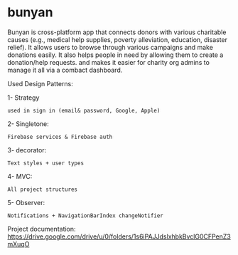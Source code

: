 # bunyan

Bunyan is cross-platform app that connects donors with various charitable causes (e.g., medical help supplies, poverty alleviation, education, disaster relief). 
It allows users to browse through various campaigns and make donations easily.
It also helps people in need by allowing them to create a donation/help requests.
and makes it easier for charity org admins to manage it all via a combact dashboard.


Used Design Patterns:

1- Strategy

    used in sign in (email& password, Google, Apple)
    
2- Singletone:

    Firebase services & Firebase auth
    
3- decorator:

    Text styles + user types
    
4- MVC:

    All project structures 
    
5- Observer:

    Notifications + NavigationBarIndex changeNotifier



Project documentation:
https://drive.google.com/drive/u/0/folders/1s6iPAJJdslxhbkBvclG0CFPenZ3mXuqO
